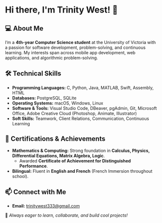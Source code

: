 # Hi there, I'm Trinity West! 👋

## 💻 About Me
I’m a **4th-year Computer Science student** at the University of Victoria with a passion for software development, problem-solving, and continuous learning. My interests span across mobile app development, web applications, and algorithmic problem-solving.

## 🛠️ Technical Skills
- **Programming Languages:** C, Python, Java, MATLAB, Swift, Assembly, HTML
- **Databases:** PostgreSQL, SQLite
- **Operating Systems:** macOS, Windows, Linux
- **Software & Tools:** Visual Studio Code, DBeaver, pgAdmin, Git, Microsoft Office, Adobe Creative Cloud (Photoshop, Animate, Illustrator)
- **Soft Skills:** Teamwork, Client Relations, Communication, Continuous Learning

## 📜 Certifications & Achievements
- **Mathematics & Computing:** Strong foundation in **Calculus, Physics, Differential Equations, Matrix Algebra, Logic**.
  - Awarded **Certificate of Achievement for Distinguished Performance**.
- **Bilingual:** Fluent in **English and French** (French Immersion throughout school).

## 📫 Connect with Me
- **Email:** [trinitywest333@gmail.com](mailto:trinitywest333@gmail.com)

🚀 *Always eager to learn, collaborate, and build cool projects!*

